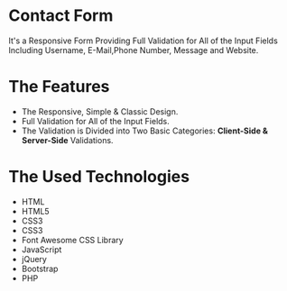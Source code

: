 # Contact Form
It's a Responsive Form Providing Full Validation for All of the Input Fields Including Username, E-Mail,Phone Number, Message and Website.

# The Features
* The Responsive, Simple & Classic Design.
* Full Validation for All of the Input Fields.
* The Validation is Divided into Two Basic Categories: **Client-Side & Server-Side** Validations.

# The Used Technologies
* HTML
* HTML5
* CSS3
* CSS3
* Font Awesome CSS Library
* JavaScript
* jQuery
* Bootstrap
* PHP
